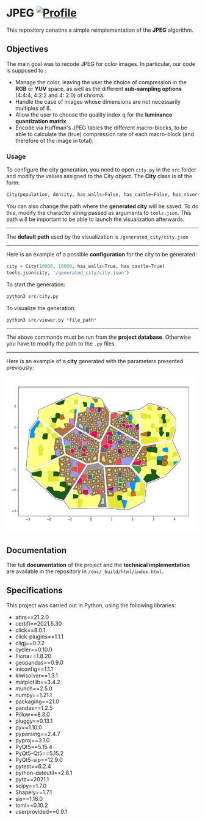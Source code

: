 # JPEG [![Profile][title-img]][profile]

[title-img]:https://img.shields.io/badge/-LAVS-blue
[profile]:https://github.com/LAVS-TM

This repository conatins a simple reimplementation of the **JPEG** algorithm.

## Objectives

The main goal was to recode JPEG for color images. In particular, our code is supposed to :
* Manage the color, leaving the user the choice of compression in the **RGB** or **YUV** space, as well as the different **sub-sampling options** (4:4:4, 4:2:2 and 4: 2:0) of chroma.
* Handle the case of images whose dimensions are not necessarily multiples of 8.
* Allow the user to choose the quality index q for the **luminance quantization matrix**.
* Encode via Huffman's JPEG tables the different macro-blocks, to be able to calculate the (true) compression rate of each macro-block (and therefore of the image in total).

### Usage

To configure the city generation, you need to open `city.py` in the `src` folder and modify the values assigned to the City object. The **City** class is of the form:

```python
City(population, density, has_walls=False, has_castle=False, has_river=False)
```

You can also change the path where the **generated city** will be saved. To do this, modify the character string passed as arguments to `tools.json`. This path will be important to be able to launch the visualization afterwards.

---
The **default path** used by the visualization is `/generated_city/city.json`

---

Here is an example of a possible **configuration** for the city to be generated:

```python
city = City(10000, 10000, has_walls=True, has_castle=True)
tools.json(city, '/generated_city/city.json')
```

To start the generation:

```python
python3 src/city.py
```

To visualize the generation:

```python
python3 src/viewer.py *file_path*
```

---
The above commands must be run from the **project database**. Otherwise you have to modify the path to the `.py` files.

---

Here is an example of a **city** generated with the parameters presented previously:

<img src="https://github.com/LAVS-TM/Map-Generation/blob/main/doc/CityExample.png" alt="Example city">

## Documentation

The full **documentation** of the project and the **technical implementation** are available in the repository in `/doc/_build/html/index.html`.

## Specifications

This project was carried out in Python, using the following libraries:

* attrs==21.2.0
* certifi==2021.5.30
* click==8.0.1
* click-plugins==1.1.1
* cligj==0.7.2
* cycler==0.10.0
* Fiona==1.8.20
* geopandas==0.9.0
* iniconfig==1.1.1
* kiwisolver==1.3.1
* matplotlib==3.4.2
* munch==2.5.0
* numpy==1.21.1
* packaging==21.0
* pandas==1.2.5
* Pillow==8.3.0
* pluggy==0.13.1
* py==1.10.0
* pyparsing==2.4.7
* pyproj==3.1.0
* PyQt5==5.15.4
* PyQt5-Qt5==5.15.2
* PyQt5-sip==12.9.0
* pytest==6.2.4
* python-dateutil==2.8.1
* pytz==2021.1
* scipy==1.7.0
* Shapely==1.7.1
* six==1.16.0
* toml==0.10.2
* userprovided==0.9.1